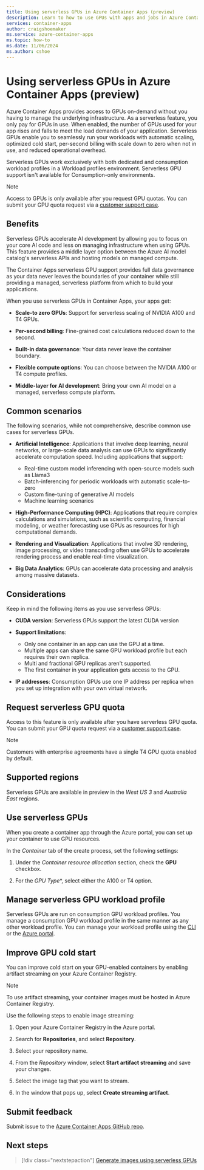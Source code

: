 ```yaml
---
title: Using serverless GPUs in Azure Container Apps (preview)
description: Learn to how to use GPUs with apps and jobs in Azure Container Apps.
services: container-apps
author: craigshoemaker
ms.service: azure-container-apps
ms.topic: how-to
ms.date: 11/06/2024
ms.author: cshoe
---
```


# Using serverless GPUs in Azure Container Apps (preview)

Azure Container Apps provides access to GPUs on-demand without you having to manage the underlying infrastructure. As a serverless feature, you only pay for GPUs in use. When enabled, the number of GPUs used for your app rises and falls to meet the load demands of your application. Serverless GPUs enable you to seamlessly run your workloads with automatic scaling, optimized cold start, per-second billing with scale down to zero when not in use, and reduced operational overhead. 

Serverless GPUs work exclusively with both dedicated and consumption workload profiles in a Workload profiles environment. Serverless GPU support isn't available for Consumption-only environments.

> [!NOTE]
> Access to GPUs is only available after you request GPU quotas. You can submit your GPU quota request via a [customer support case](/azure/azure-portal/supportability/how-to-create-azure-support-request).

## Benefits

Serverless GPUs accelerate AI development by allowing you to focus on your core AI code and less on managing infrastructure when using GPUs. This feature provides a middle layer option between the Azure AI model catalog's serverless APIs and hosting models on managed compute.

The Container Apps serverless GPU support provides full data governance as your data never leaves the boundaries of your container while still providing a managed, serverless platform from which to build your applications.

When you use serverless GPUs in Container Apps, your apps get:

- **Scale-to zero GPUs**: Support for serverless scaling of NVIDIA A100 and T4 GPUs.

- **Per-second billing**: Fine-grained cost calculations reduced down to the second.

- **Built-in data governance**: Your data never leave the container boundary.

- **Flexible compute options**: You can choose between the NVIDIA A100 or T4 compute profiles.

- **Middle-layer for AI development**: Bring your own AI model on a managed, serverless compute platform.

## Common scenarios

The following scenarios, while not comprehensive, describe common use cases for serverless GPUs.

- **Artificial Intelligence**: Applications that involve deep learning, neural networks, or large-scale data analysis can use GPUs to significantly accelerate computation speed. Including applications that support:

  - Real-time custom model inferencing with open-source models such as Llama3
  - Batch-inferencing for periodic workloads with automatic scale-to-zero
  - Custom fine-tuning of generative AI models
  - Machine learning scenarios

- **High-Performance Computing (HPC)**: Applications that require complex calculations and simulations, such as scientific computing, financial modeling, or weather forecasting use GPUs as resources for high computational demands.

- **Rendering and Visualization**: Applications that involve 3D rendering, image processing, or video transcoding often use GPUs to accelerate rendering process and enable real-time visualization.

- **Big Data Analytics**: GPUs can accelerate data processing and analysis among massive datasets.

## Considerations

Keep in mind the following items as you use serverless GPUs:

- **CUDA version**: Serverless GPUs support the latest CUDA version

- **Support limitations**:
  - Only one container in an app can use the GPU at a time.
  - Multiple apps can share the same GPU workload profile but each requires their own replica.
  - Multi and fractional GPU replicas aren't supported.
  - The first container in your application gets access to the GPU.

- **IP addresses**: Consumption GPUs use one IP address per replica when you set up integration with your own virtual network.

## Request serverless GPU quota

Access to this feature is only available after you have serverless GPU quota. You can submit your GPU quota request via a [customer support case](/azure/azure-portal/supportability/how-to-create-azure-support-request).

> [!NOTE]
> Customers with enterprise agreements have a single T4 GPU quota enabled by default.

## Supported regions

Serverless GPUs are available in preview in the *West US 3* and *Australia East* regions.

## Use serverless GPUs

When you create a container app through the Azure portal, you can set up your container to use GPU resources.

In the *Container* tab of the create process, set the following settings:

1. Under the *Container resource allocation* section, check the **GPU** checkbox.

1. For the *GPU Type**, select either the A100 or T4 option.

## Manage serverless GPU workload profile

Serverless GPUs are run on consumption GPU workload profiles. You manage a consumption GPU workload profile in the same manner as any other workload profile. You can manage your workload profile using the [CLI](workload-profiles-manage-cli.md) or the [Azure portal](workload-profiles-manage-portal.md).

## Improve GPU cold start

You can improve cold start on your GPU-enabled containers by enabling artifact streaming on your Azure Container Registry.

> [!NOTE]
> To use artifact streaming, your container images must be hosted in Azure Container Registry.

Use the following steps to enable image streaming:

1. Open your Azure Container Registry in the Azure portal.

1. Search for **Repositories**, and select **Repository**.

1. Select your repository name.

1. From the *Repository* window, select **Start artifact streaming** and save your changes.

1. Select the image tag that you want to stream.

1. In the window that pops up, select **Create streaming artifact**.

## Submit feedback

Submit issue to the [Azure Container Apps GitHub repo](https://github.com/microsoft/azure-container-apps).

## Next steps

> [!div class="nextstepaction"]
> [Generate images using serverless GPUs](gpu-image-generation.md)
